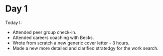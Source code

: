 # Day 1

Today I:

- Attended peer group check-in.
- Attended careers coaching with Becks.
- Wrote from scratch a new generic cover letter - 3 hours.
- Made a new more detailed and clarified stratedgy for the work search.